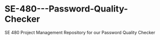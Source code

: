 # SE-480---Password-Quality-Checker
SE 480 Project Management Repository for our Password Quality Checker
